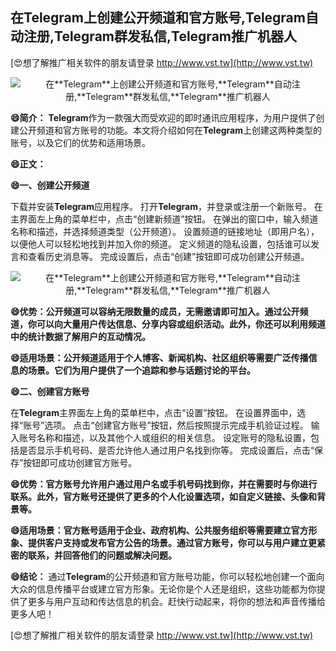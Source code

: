 ## **在**Telegram**上创建公开频道和官方账号,**Telegram**自动注册,**Telegram**群发私信,**Telegram**推广机器人**

[😍想了解推广相关软件的朋友请登录 http://www.vst.tw](http://www.vst.tw)

 <center><img src="https://vst.tw/MP4/tuiguang/png/0.png" alt="在**Telegram**上创建公开频道和官方账号,**Telegram**自动注册,**Telegram**群发私信,**Telegram**推广机器人"></center>

**😄简介：**
**Telegram**作为一款强大而受欢迎的即时通讯应用程序，为用户提供了创建公开频道和官方账号的功能。本文将介绍如何在**Telegram**上创建这两种类型的账号，以及它们的优势和适用场景。

**😄正文：**

**😄一、创建公开频道**

下载并安装**Telegram**应用程序。
打开**Telegram**，并登录或注册一个新账号。
在主界面左上角的菜单栏中，点击“创建新频道”按钮。
在弹出的窗口中，输入频道名称和描述，并选择频道类型（公开频道）。
设置频道的链接地址（即用户名），以便他人可以轻松地找到并加入你的频道。
定义频道的隐私设置，包括谁可以发言和查看历史消息等。
完成设置后，点击“创建”按钮即可成功创建公开频道。

 <center><img src="https://vst.tw/MP4/tuiguang/png/5.png" alt="在**Telegram**上创建公开频道和官方账号,**Telegram**自动注册,**Telegram**群发私信,**Telegram**推广机器人"></center>

**😄优势：公开频道可以容纳无限数量的成员，无需邀请即可加入。通过公开频道，你可以向大量用户传达信息、分享内容或组织活动。此外，你还可以利用频道中的统计数据了解用户的互动情况。**

**😄适用场景：公开频道适用于个人博客、新闻机构、社区组织等需要广泛传播信息的场景。它们为用户提供了一个追踪和参与话题讨论的平台。**

**😄二、创建官方账号**

在**Telegram**主界面左上角的菜单栏中，点击“设置”按钮。
在设置界面中，选择“账号”选项。
点击“创建官方账号”按钮，然后按照提示完成手机验证过程。
输入账号名称和描述，以及其他个人或组织的相关信息。
设定账号的隐私设置，包括是否显示手机号码、是否允许他人通过用户名找到你等。
完成设置后，点击“保存”按钮即可成功创建官方账号。

**😄优势：官方账号允许用户通过用户名或手机号码找到你，并在需要时与你进行联系。此外，官方账号还提供了更多的个人化设置选项，如自定义链接、头像和背景等。**

**😄适用场景：官方账号适用于企业、政府机构、公共服务组织等需要建立官方形象、提供客户支持或发布官方公告的场景。通过官方账号，你可以与用户建立更紧密的联系，并回答他们的问题或解决问题。**

**😄结论：**
通过**Telegram**的公开频道和官方账号功能，你可以轻松地创建一个面向大众的信息传播平台或建立官方形象。无论你是个人还是组织，这些功能都为你提供了更多与用户互动和传达信息的机会。赶快行动起来，将你的想法和声音传播给更多人吧！

[😍想了解推广相关软件的朋友请登录 http://www.vst.tw](http://www.vst.tw)



